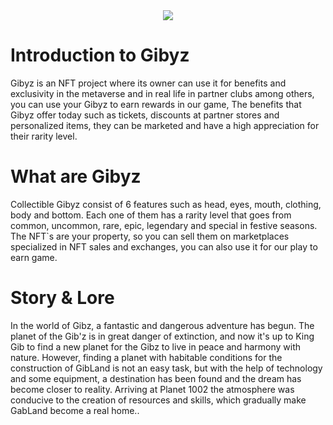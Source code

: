 <div id="logo" style="text-align: center !important;"><img src="https://i.ibb.co/nP0Kbmq/ICONE-60-X60-PX.png"></img></div>

# Introduction to Gibyz

Gibyz is an NFT project where its owner can use it for benefits and exclusivity in the metaverse and in real life in partner clubs among others,
you can use your Gibyz to earn rewards in our game, The benefits that Gibyz offer today such as tickets, 
discounts at partner stores and personalized items, they can be marketed and have a high appreciation for their rarity level.


# What are Gibyz

Collectible Gibyz consist of 6 features such as head, eyes, mouth, clothing, body and bottom. 
Each one of them has a rarity level that goes from common, uncommon, rare, epic, legendary and special in festive seasons.
The NFT`s are your property, so you can sell them on marketplaces specialized in NFT sales and exchanges,
you can also use it for our play to earn game.


# Story & Lore

In the world of Gibz, a fantastic and dangerous adventure has begun. The planet of the Gib'z is in great danger of extinction,
and now it's up to King Gib to find a new planet for the Gibz to live in peace and harmony with nature.
However, finding a planet with habitable conditions for the construction of GibLand is not an easy task,
but with the help of technology and some equipment, a destination has been found and the dream has become closer to reality.
Arriving at Planet 1002 the atmosphere was conducive to the creation of resources and skills,
which gradually make GabLand become a real home..
